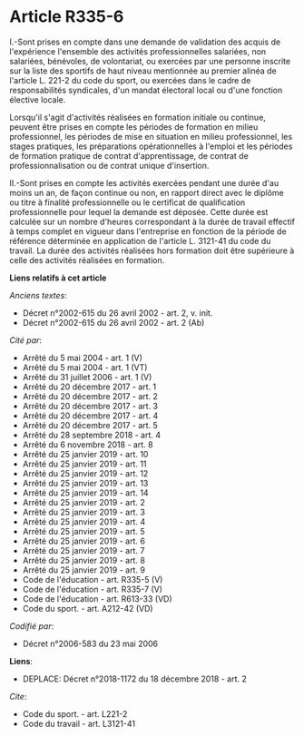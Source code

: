# Article R335-6

I.-Sont prises en compte dans une demande de validation des acquis de l'expérience l'ensemble des activités professionnelles
salariées, non salariées, bénévoles, de volontariat, ou exercées par une personne inscrite sur la liste des sportifs de haut
niveau mentionnée au premier alinéa de l'article L. 221-2 du code du sport, ou exercées dans le cadre de responsabilités
syndicales, d'un mandat électoral local ou d'une fonction élective locale. 

Lorsqu'il s'agit d'activités réalisées en formation initiale ou continue, peuvent être prises en compte les périodes de
formation en milieu professionnel, les périodes de mise en situation en milieu professionnel, les stages pratiques, les
préparations opérationnelles à l'emploi et les périodes de formation pratique de contrat d'apprentissage, de contrat de
professionnalisation ou de contrat unique d'insertion. 

II.-Sont prises en compte les activités exercées pendant une durée d'au moins un an, de façon continue ou non, en rapport
direct avec le diplôme ou titre à finalité professionnelle ou le certificat de qualification professionnelle pour lequel la
demande est déposée. Cette durée est calculée sur un nombre d'heures correspondant à la durée de travail effectif à temps
complet en vigueur dans l'entreprise en fonction de la période de référence déterminée en application de l'article L. 3121-41
du code du travail. La durée des activités réalisées hors formation doit être supérieure à celle des activités réalisées en
formation.

**Liens relatifs à cet article**

_Anciens textes_:

  - Décret n°2002-615 du 26 avril 2002 - art. 2, v. init.
  - Décret n°2002-615 du 26 avril 2002 - art. 2 (Ab)

_Cité par_:

  - Arrêté du 5 mai 2004 - art. 1 (V)
  - Arrêté du 5 mai 2004 - art. 1 (VT)
  - Arrêté du 31 juillet 2006 - art. 1 (V)
  - Arrêté du 20 décembre 2017 - art. 1
  - Arrêté du 20 décembre 2017 - art. 2
  - Arrêté du 20 décembre 2017 - art. 3
  - Arrêté du 20 décembre 2017 - art. 4
  - Arrêté du 20 décembre 2017 - art. 5
  - Arrêté du 28 septembre 2018 - art. 4
  - Arrêté du 6 novembre 2018 - art. 8
  - Arrêté du 25 janvier 2019 - art. 10
  - Arrêté du 25 janvier 2019 - art. 11
  - Arrêté du 25 janvier 2019 - art. 12
  - Arrêté du 25 janvier 2019 - art. 13
  - Arrêté du 25 janvier 2019 - art. 14
  - Arrêté du 25 janvier 2019 - art. 2
  - Arrêté du 25 janvier 2019 - art. 3
  - Arrêté du 25 janvier 2019 - art. 4
  - Arrêté du 25 janvier 2019 - art. 5
  - Arrêté du 25 janvier 2019 - art. 6
  - Arrêté du 25 janvier 2019 - art. 7
  - Arrêté du 25 janvier 2019 - art. 8
  - Arrêté du 25 janvier 2019 - art. 9
  - Code de l'éducation - art. R335-5 (V)
  - Code de l'éducation - art. R335-7 (V)
  - Code de l'éducation - art. R613-33 (VD)
  - Code du sport. - art. A212-42 (VD)

_Codifié par_:

  - Décret n°2006-583 du 23 mai 2006

**Liens**:

  - DEPLACE: Décret n°2018-1172 du 18 décembre 2018 - art. 2

_Cite_:

  - Code du sport. - art. L221-2
  - Code du travail - art. L3121-41
